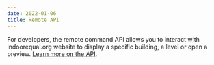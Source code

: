 ```yaml
---
date: 2022-01-06
title: Remote API
---
```


For developers, the remote command API allows you to interact with indoorequal.org website to display a specific building, a level or open a preview. [Learn more on the API](https://github.com/indoorequal/indoorequal.org#remote-command-api).
